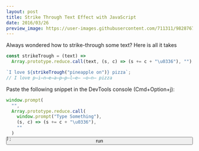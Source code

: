 ```yaml
---
layout: post
title: Strike Through Text Effect with JavaScript
date: 2016/03/26
preview_image: https://user-images.githubusercontent.com/711311/98287679-fecf5e80-1fa5-11eb-9394-d6776c4fab30.png
---
```


Always wondered how to strike-through some text? Here is all it takes

```javascript
const strikeTrough = (text) =>
  Array.prototype.reduce.call(text, (s, c) => (s += c + "\u0336"), "");

`I love ${strikeTrough("pineapple on")} pizza`;
// I love p̶i̶n̶e̶a̶p̶p̶l̶e̶ ̶o̶n̶ pizza
```

Paste the following snippet in the DevTools console (Cmd+Option+j):

```javascript
window.prompt(
  "",
  Array.prototype.reduce.call(
    window.prompt("Type Something"),
    (s, c) => (s += c + "\u0336"),
    ""
  )
);
```

<button id="run" style="display: block; width: 100%; margin-top: -2em">run</button>

<script>
  document.querySelector('#run').addEventListener('click', () => {
    window.prompt(
      "",
      Array.prototype.reduce.call(
        window.prompt("Type Something"),
        (s, c) => (s += c + "\u0336"),
        ""
      )
    );
  });
</script>
